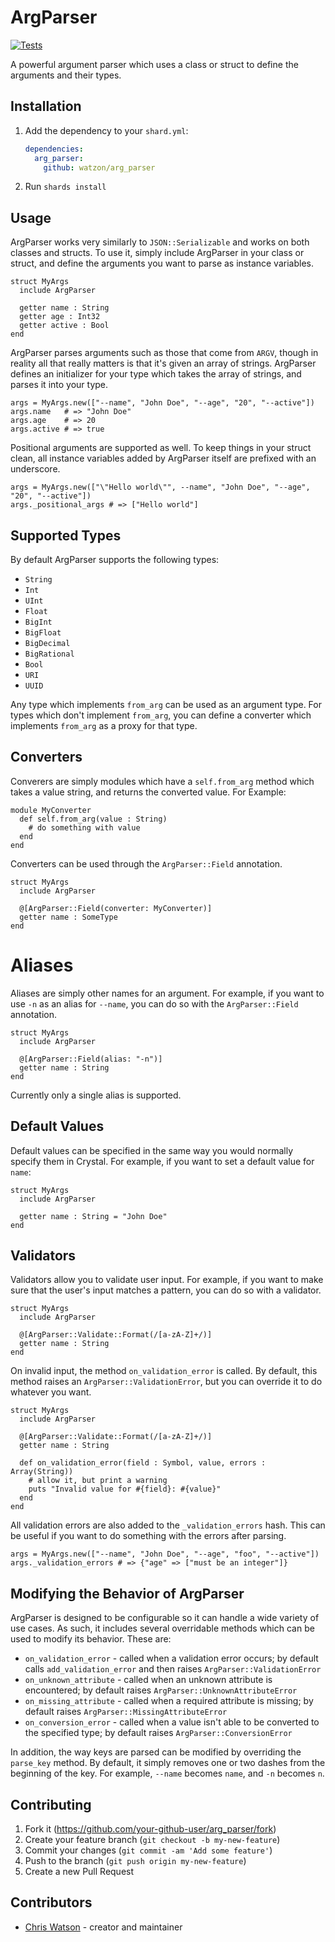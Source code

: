 # ArgParser

[![Tests](https://github.com/watzon/arg_parser/actions/workflows/crystal.yml/badge.svg)](https://github.com/watzon/arg_parser/actions/workflows/crystal.yml) 

A powerful argument parser which uses a class or struct to define the arguments and their types.

## Installation

1. Add the dependency to your `shard.yml`:

   ```yaml
   dependencies:
     arg_parser:
       github: watzon/arg_parser
   ```

2. Run `shards install`

## Usage

ArgParser works very similarly to `JSON::Serializable` and works on both classes and structs. To use it, simply include ArgParser in your class or struct, and define the arguments you want to parse as instance variables.

```crystal
struct MyArgs
  include ArgParser

  getter name : String
  getter age : Int32
  getter active : Bool
end
```

ArgParser parses arguments such as those that come from `ARGV`, though in reality all that really matters is that it's given an array of strings. ArgParser defines an initializer for your type which takes the array of strings, and parses it into your type.

```crystal
args = MyArgs.new(["--name", "John Doe", "--age", "20", "--active"])
args.name   # => "John Doe"
args.age    # => 20
args.active # => true
```

Positional arguments are supported as well. To keep things in your struct clean, all instance variables added by ArgParser itself are prefixed with an underscore.

```crystal
args = MyArgs.new(["\"Hello world\"", --name", "John Doe", "--age", "20", "--active"])
args._positional_args # => ["Hello world"]
```

## Supported Types

By default ArgParser supports the following types:
* `String`
* `Int`
* `UInt`
* `Float`
* `BigInt`
* `BigFloat`
* `BigDecimal`
* `BigRational`
* `Bool`
* `URI`
* `UUID`

Any type which implements `from_arg` can be used as an argument type.
For types which don't implement `from_arg`, you can define a converter
which implements `from_arg` as a proxy for that type.

## Converters

Converers are simply modules which have a `self.from_arg` method which takes
a value string, and returns the converted value. For Example:

```
module MyConverter
  def self.from_arg(value : String)
    # do something with value
  end
end
```

Converters can be used through the `ArgParser::Field` annotation.

```crystal
struct MyArgs
  include ArgParser

  @[ArgParser::Field(converter: MyConverter)]
  getter name : SomeType
end
```

# Aliases

Aliases are simply other names for an argument. For example, if you want to use
`-n` as an alias for `--name`, you can do so with the `ArgParser::Field` annotation.

```crystal
struct MyArgs
  include ArgParser

  @[ArgParser::Field(alias: "-n")]
  getter name : String
end
```

Currently only a single alias is supported.

## Default Values

Default values can be specified in the same way you would normally specify them in Crystal. For example, if you want to set a default value for `name`:

```crystal
struct MyArgs
  include ArgParser

  getter name : String = "John Doe"
end
```

## Validators

Validators allow you to validate user input. For example, if you want to make sure that the user's input matches a pattern, you can do so with a validator.

```crystal
struct MyArgs
  include ArgParser

  @[ArgParser::Validate::Format(/[a-zA-Z]+/)]
  getter name : String
end
```

On invalid input, the method `on_validation_error` is called. By default, this method raises an `ArgParser::ValidationError`, but you can override it to do whatever you want.

```crystal
struct MyArgs
  include ArgParser

  @[ArgParser::Validate::Format(/[a-zA-Z]+/)]
  getter name : String

  def on_validation_error(field : Symbol, value, errors : Array(String))
    # allow it, but print a warning
    puts "Invalid value for #{field}: #{value}"
  end
end
```

All validation errors are also added to the `_validation_errors` hash. This can be useful if you want to do something with the errors after parsing.

```crystal
args = MyArgs.new(["--name", "John Doe", "--age", "foo", "--active"])
args._validation_errors # => {"age" => ["must be an integer"]}
```

## Modifying the Behavior of ArgParser

ArgParser is designed to be configurable so it can handle a wide variety of use cases. As such, it includes several overridable methods which can be used to modify its behavior. These are:

- `on_validation_error` - called when a validation error occurs; by default calls `add_validation_error` and then raises `ArgParser::ValidationError`
- `on_unknown_attribute` - called when an unknown attribute is encountered; by default raises `ArgParser::UnknownAttributeError`
- `on_missing_attribute` - called when a required attribute is missing; by default raises `ArgParser::MissingAttributeError`
- `on_conversion_error` - called when a value isn't able to be converted to the specified type; by default raises `ArgParser::ConversionError`

In addition, the way keys are parsed can be modified by overriding the `parse_key` method. By default, it simply removes one or two dashes from the beginning of the key. For example, `--name` becomes `name`, and `-n` becomes `n`.

## Contributing

1. Fork it (<https://github.com/your-github-user/arg_parser/fork>)
2. Create your feature branch (`git checkout -b my-new-feature`)
3. Commit your changes (`git commit -am 'Add some feature'`)
4. Push to the branch (`git push origin my-new-feature`)
5. Create a new Pull Request

## Contributors

- [Chris Watson](https://github.com/your-github-user) - creator and maintainer
